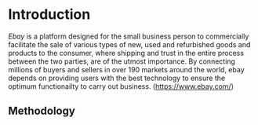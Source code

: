 # Introduction
*Ebay* is a platform designed for the small business person to commercially facilitate the sale of various types of new, used and refurbished goods and products to the consumer, where shipping and trust in the entire process between the two parties, are of the utmost importance. By connecting millions of buyers and sellers in over 190 markets around the world, ebay depends on providing users with the best technology to ensure the optimum functionailty to carry out business. 
(https://www.ebay.com/)

## Methodology
